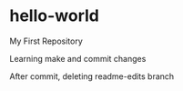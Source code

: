 # hello-world
My First Repository

Learning make and commit changes

After commit, deleting readme-edits branch
